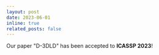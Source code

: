 ```yaml
---
layout: post
date: 2023-06-01
inline: true
related_posts: false
---
```


Our paper "D-3DLD" has been accepted to **ICASSP 2023**!
